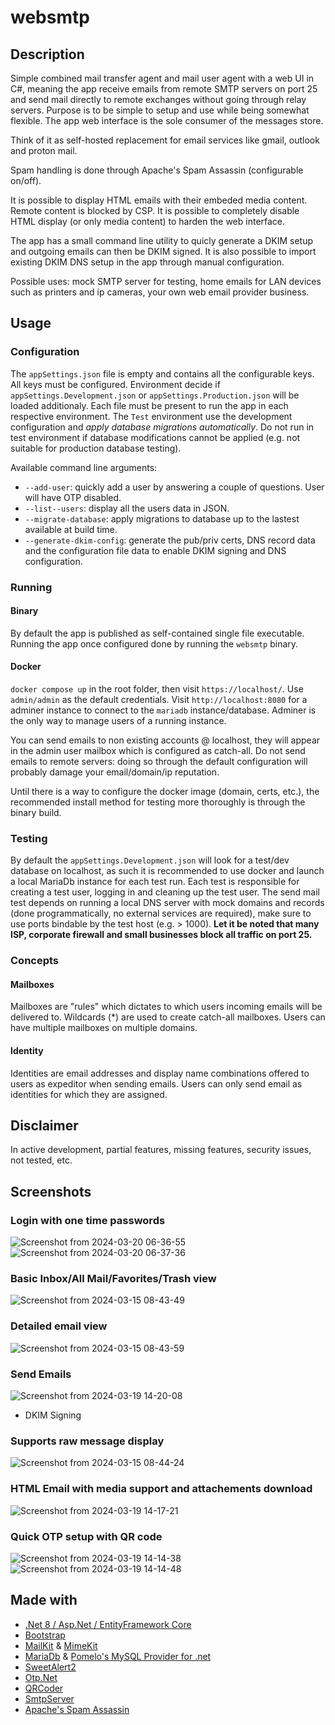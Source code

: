# websmtp
## Description
Simple combined mail transfer agent and mail user agent with a web UI in C#, meaning the app receive emails from remote SMTP servers on port 25 and send mail directly to remote exchanges without going through relay servers. Purpose is to be simple to setup and use while being somewhat flexible. The app web interface is the sole consumer of the messages store.

Think of it as self-hosted replacement for email services like gmail, outlook and proton mail.

Spam handling is done through Apache's Spam Assassin (configurable on/off).

It is possible to display HTML emails with their embeded media content. Remote content is blocked by CSP. It is possible to completely disable HTML display (or only media content) to harden the web interface.

The app has a small command line utility to quicly generate a DKIM setup and outgoing emails can then be DKIM signed. It is also possible to import existing DKIM DNS setup in the app through manual configuration.

Possible uses: mock SMTP server for testing, home emails for LAN devices such as printers and ip cameras, your own web email provider business.

## Usage
### Configuration
The `appSettings.json` file is empty and contains all the configurable keys. All keys must be configured. Environment decide if `appSettings.Development.json` or `appSettings.Production.json` will be loaded additionaly. Each file must be present to run the app in each respective environment. 
The `Test` environment use the development configuration and _apply database migrations automatically_. Do not run in test environment if database modifications cannot be applied (e.g. not suitable for production database testing).

Available command line arguments:
- `--add-user`: quickly add a user by answering a couple of questions. User will have OTP disabled.
- `--list--users`: display all the users data in JSON.
- `--migrate-database`: apply migrations to database up to the lastest available at build time.
- `--generate-dkim-config`: generate the pub/priv certs, DNS record data and the configuration file data to enable DKIM signing and DNS configuration. 

### Running

#### Binary
By default the app is published as self-contained single file executable. 
Running the app once configured done by running the `websmtp` binary.

#### Docker
`docker compose up` in the root folder, then visit `https://localhost/`. 
Use `admin/admin` as the default credentials. Visit `http://localhost:8080` for a adminer instance to connect to the `mariadb` instance/database. Adminer is the only way to manage users of a running instance.

You can send emails to non existing accounts @ localhost, they will appear in the admin user mailbox which is configured as catch-all. Do not send emails to remote servers: doing so through the default configuration will probably damage your email/domain/ip reputation. 

Until there is a way to configure the docker image (domain, certs, etc.), the recommended install method for testing more thoroughly is through the binary build.

### Testing
By default the `appSettings.Development.json` will look for a test/dev database on localhost, as such it is recommended to use docker and launch a local MariaDb instance for each test run.
Each test is responsible for creating a test user, logging in and cleaning up the test user.
The send mail test depends on running a local DNS server with mock domains and records (done programmatically, no external services are required), make sure to use ports bindable by the test host (e.g. > 1000).
**Let it be noted that many ISP, corporate firewall and small businesses block all traffic on port 25.**

### Concepts

#### Mailboxes
Mailboxes are "rules" which dictates to which users incoming emails will be delivered to. Wildcards (*) are used to create catch-all mailboxes. Users can have multiple mailboxes on multiple domains. 
#### Identity
Identities are email addresses and display name combinations offered to users as expeditor when sending emails. Users can only send email as identities for which they are assigned.

## Disclaimer
In active development, partial features, missing features, security issues, not tested, etc.

## Screenshots
### Login with one time passwords
![Screenshot from 2024-03-20 06-36-55](https://github.com/monaha-hundo/websmtp/assets/139830086/07f97399-9856-4b7f-809a-3846e1424176)
![Screenshot from 2024-03-20 06-37-36](https://github.com/monaha-hundo/websmtp/assets/139830086/4bb75fb9-9352-45fb-9718-1da200e3e52d)

### Basic Inbox/All Mail/Favorites/Trash view
![Screenshot from 2024-03-15 08-43-49](https://github.com/monaha-hundo/websmtp/assets/139830086/d64d1654-5321-4ace-91e7-8688c37ce7b2)

### Detailed email view
![Screenshot from 2024-03-15 08-43-59](https://github.com/monaha-hundo/websmtp/assets/139830086/5cacbaf8-141d-4a14-8fb0-070a1dd843bd)

### Send Emails
![Screenshot from 2024-03-19 14-20-08](https://github.com/monaha-hundo/websmtp/assets/139830086/fee58ee6-8396-4cdc-a2b0-4f267455609a)
- DKIM Signing

### Supports raw message display
![Screenshot from 2024-03-15 08-44-24](https://github.com/monaha-hundo/websmtp/assets/139830086/a3d650cf-b5a3-4fe6-b531-721935a78378)

### HTML Email with media support and attachements download
![Screenshot from 2024-03-19 14-17-21](https://github.com/monaha-hundo/websmtp/assets/139830086/accaea14-974a-4603-b1b9-d2043b79fd22)

### Quick OTP setup with QR code
![Screenshot from 2024-03-19 14-14-38](https://github.com/monaha-hundo/websmtp/assets/139830086/dc78ddbd-3628-4a52-9170-91dd9af9bbb5)
![Screenshot from 2024-03-19 14-14-48](https://github.com/monaha-hundo/websmtp/assets/139830086/2b5fd93b-e09f-4262-9789-70dd077b7f7e)

## Made with
- [ .Net 8 / Asp.Net / EntityFramework Core](https://dotnet.microsoft.com/)
- [Bootstrap](https://getbootstrap.com/)
- [MailKit](https://github.com/jstedfast/MailKit) & [MimeKit](https://github.com/jstedfast/MimeKit) 
- [MariaDb](https://mariadb.org/) & [Pomelo's MySQL Provider for .net](https://github.com/PomeloFoundation/Pomelo.EntityFrameworkCore.MySql)
- [SweetAlert2](https://sweetalert2.github.io/)
- [Otp.Net](https://github.com/kspearrin/Otp.NET)
- [QRCoder](https://github.com/codebude/QRCoder)
- [SmtpServer](https://github.com/cosullivan/SmtpServer)
- [Apache's Spam Assassin](https://spamassassin.apache.org/)
